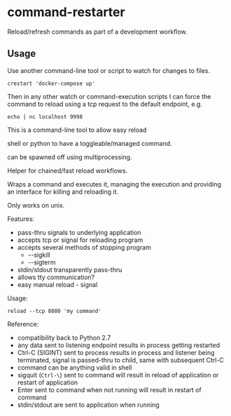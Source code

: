 # command-restarter

Reload/refresh commands as part of a development workflow.

## Usage

Use another command-line tool or script to watch for changes to files.

```
crestart 'docker-compose up'
```

Then in any other watch or command-execution scripts I can force the command
to reload using a tcp request to the default endpoint, e.g.

```
echo | nc localhost 9998
```

This is a command-line tool to allow easy reload 

shell or python to have a toggleable/managed command.

can be spawned off using multiprocessing.

Helper for chained/fast reload workflows.

Wraps a command and executes it, managing the execution and providing an interface for
killing and reloading it.

Only works on unix.

Features:

- pass-thru signals to underlying application
- accepts tcp or signal for reloading program
- accepts several methods of stopping program
  - --sigkill
  - --sigterm
- stdin/stdout transparently pass-thru
- allows tty communication?
- easy manual reload - signal

Usage:

```
reload --tcp 8080 'my command'
```

Reference:

- compatibility back to Python 2.7
- any data sent to listening endpoint results in process getting restarted
- Ctrl-C (SIGINT) sent to process results in process and listener being terminated,
  signal is passed-thru to child, same with subsequent Ctrl-C
- command can be anything valid in shell
- sigquit (`Ctrl-\`) sent to command will result in reload of application or restart of application
- Enter sent to command when not running will result in restart of command
- stdin/stdout are sent to application when running
